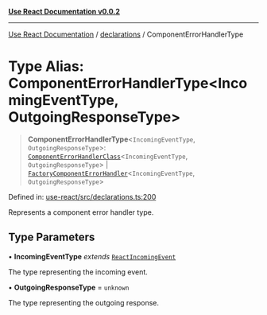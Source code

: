 [**Use React Documentation v0.0.2**](../../README.md)

***

[Use React Documentation](../../modules.md) / [declarations](../README.md) / ComponentErrorHandlerType

# Type Alias: ComponentErrorHandlerType\<IncomingEventType, OutgoingResponseType\>

> **ComponentErrorHandlerType**\<`IncomingEventType`, `OutgoingResponseType`\>: [`ComponentErrorHandlerClass`](ComponentErrorHandlerClass.md)\<`IncomingEventType`, `OutgoingResponseType`\> \| [`FactoryComponentErrorHandler`](FactoryComponentErrorHandler.md)\<`IncomingEventType`, `OutgoingResponseType`\>

Defined in: [use-react/src/declarations.ts:200](https://github.com/stonemjs/use-react/blob/d8ec502192c16b8752fc9e1bf85bd5600bcf9813/src/declarations.ts#L200)

Represents a component error handler type.

## Type Parameters

• **IncomingEventType** *extends* [`ReactIncomingEvent`](ReactIncomingEvent.md)

The type representing the incoming event.

• **OutgoingResponseType** = `unknown`

The type representing the outgoing response.
